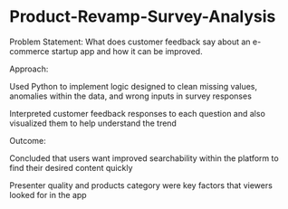 # Product-Revamp-Survey-Analysis

Problem Statement: What does customer feedback say about an e-commerce startup app and how it can be improved.

Approach: 

Used Python to implement logic designed to clean missing values, anomalies within the data, and wrong inputs in survey responses

Interpreted customer feedback responses to each question and also visualized them to help understand the trend

Outcome:

Concluded that users want improved searchability within the platform to find their desired content quickly

Presenter quality and products category were key factors that viewers looked for in the app
